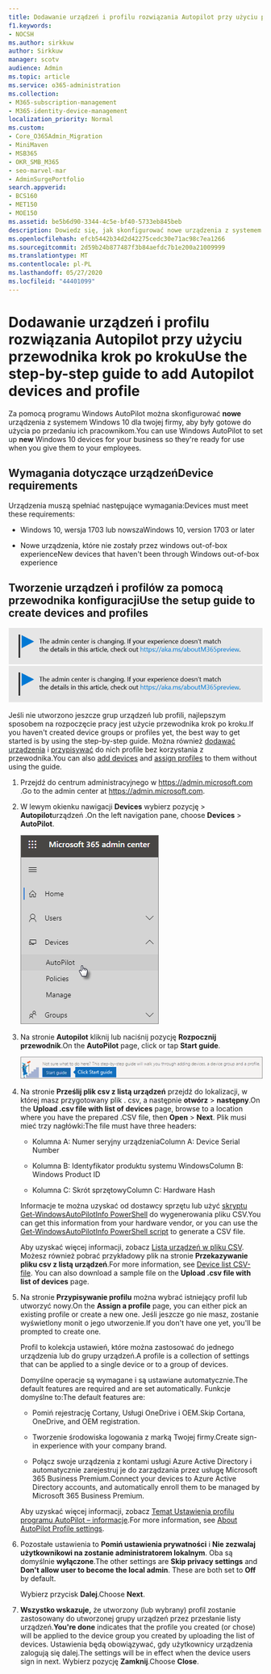```yaml
---
title: Dodawanie urządzeń i profilu rozwiązania Autopilot przy użyciu przewodnika krok po kroku
f1.keywords:
- NOCSH
ms.author: sirkkuw
author: Sirkkuw
manager: scotv
audience: Admin
ms.topic: article
ms.service: o365-administration
ms.collection:
- M365-subscription-management
- M365-identity-device-management
localization_priority: Normal
ms.custom:
- Core_O365Admin_Migration
- MiniMaven
- MSB365
- OKR_SMB_M365
- seo-marvel-mar
- AdminSurgePortfolio
search.appverid:
- BCS160
- MET150
- MOE150
ms.assetid: be5b6d90-3344-4c5e-bf40-5733eb845beb
description: Dowiedz się, jak skonfigurować nowe urządzenia z systemem Windows 10 dla twojej firmy za pomocą programu Windows AutoPilot, aby były gotowe do użycia przez pracowników.
ms.openlocfilehash: efcb5442b34d2d42275cedc30e71ac98c7ea1266
ms.sourcegitcommit: 2d59b24b877487f3b84aefdc7b1e200a21009999
ms.translationtype: MT
ms.contentlocale: pl-PL
ms.lasthandoff: 05/27/2020
ms.locfileid: "44401099"
---
```

# <a name="use-the-step-by-step-guide-to-add-autopilot-devices-and-profile"></a><span data-ttu-id="29395-103">Dodawanie urządzeń i profilu rozwiązania Autopilot przy użyciu przewodnika krok po kroku</span><span class="sxs-lookup"><span data-stu-id="29395-103">Use the step-by-step guide to add Autopilot devices and profile</span></span>

<span data-ttu-id="29395-104">Za pomocą programu Windows AutoPilot można skonfigurować **nowe** urządzenia z systemem Windows 10 dla twojej firmy, aby były gotowe do użycia po przedaniu ich pracownikom.</span><span class="sxs-lookup"><span data-stu-id="29395-104">You can use Windows AutoPilot to set up **new** Windows 10 devices for your business so they're ready for use when you give them to your employees.</span></span>
  
## <a name="device-requirements"></a><span data-ttu-id="29395-105">Wymagania dotyczące urządzeń</span><span class="sxs-lookup"><span data-stu-id="29395-105">Device requirements</span></span>

<span data-ttu-id="29395-106">Urządzenia muszą spełniać następujące wymagania:</span><span class="sxs-lookup"><span data-stu-id="29395-106">Devices must meet these requirements:</span></span>
  
- <span data-ttu-id="29395-107">Windows 10, wersja 1703 lub nowsza</span><span class="sxs-lookup"><span data-stu-id="29395-107">Windows 10, version 1703 or later</span></span>
    
- <span data-ttu-id="29395-108">Nowe urządzenia, które nie zostały przez windows out-of-box experience</span><span class="sxs-lookup"><span data-stu-id="29395-108">New devices that haven't been through Windows out-of-box experience</span></span>
    
## <a name="use-the-setup-guide-to-create-devices-and-profiles"></a><span data-ttu-id="29395-109">Tworzenie urządzeń i profilów za pomocą przewodnika konfiguracji</span><span class="sxs-lookup"><span data-stu-id="29395-109">Use the setup guide to create devices and profiles</span></span>

<span data-ttu-id="29395-110">[![Etykieta informująca, że centrum administracyjne zmienia się, a więcej informacji na ten temat możesz znaleźć w witrynie aka.ms/aboutM365preview.](../media/m365admincenterchanging.png)](https://docs.microsoft.com/office365/admin/microsoft-365-admin-center-preview)</span><span class="sxs-lookup"><span data-stu-id="29395-110">[![Label to let you know the admin center is changing and you can find more details at aka.ms/aboutM365preview.](../media/m365admincenterchanging.png)](https://docs.microsoft.com/office365/admin/microsoft-365-admin-center-preview)</span></span>

<span data-ttu-id="29395-111">Jeśli nie utworzono jeszcze grup urządzeń lub profili, najlepszym sposobem na rozpoczęcie pracy jest użycie przewodnika krok po kroku.</span><span class="sxs-lookup"><span data-stu-id="29395-111">If you haven't created device groups or profiles yet, the best way to get started is by using the step-by-step guide.</span></span> <span data-ttu-id="29395-112">Można również [dodawać urządzenia](create-and-edit-autopilot-devices.md) i [przypisywać](create-and-edit-autopilot-profiles.md) do nich profile bez korzystania z przewodnika.</span><span class="sxs-lookup"><span data-stu-id="29395-112">You can also [add devices](create-and-edit-autopilot-devices.md) and [assign profiles](create-and-edit-autopilot-profiles.md) to them without using the guide.</span></span> 
  
1. <span data-ttu-id="29395-113">Przejdź do centrum administracyjnego w <a href="https://go.microsoft.com/fwlink/p/?linkid=837890" target="_blank">https://admin.microsoft.com</a> .</span><span class="sxs-lookup"><span data-stu-id="29395-113">Go to the admin center at <a href="https://go.microsoft.com/fwlink/p/?linkid=837890" target="_blank">https://admin.microsoft.com</a>.</span></span>

2. <span data-ttu-id="29395-114">W lewym okienku nawigacji **Devices** wybierz pozycję \> **Autopilot**urządzeń .</span><span class="sxs-lookup"><span data-stu-id="29395-114">On the left navigation pane, choose **Devices** \> **AutoPilot**.</span></span>

    ![W centrum administracyjnym wybierz urządzenia, a następnie pozycję AutoPilot.](../media/AutoPilot.png)
  
2. <span data-ttu-id="29395-116">Na stronie **Autopilot** kliknij lub naciśnij pozycję **Rozpocznij przewodnik**.</span><span class="sxs-lookup"><span data-stu-id="29395-116">On the **AutoPilot** page, click or tap **Start guide**.</span></span>
    
    ![Click Start guide for step-by-step instructions for Autopilot.](../media/31662655-d1e6-437d-87ea-c0dec5da56f7.png)
  
3. <span data-ttu-id="29395-118">Na stronie **Prześlij plik csv z listą urządzeń** przejdź do lokalizacji, w której masz przygotowany plik . csv, a następnie **otwórz** \> **następny**.</span><span class="sxs-lookup"><span data-stu-id="29395-118">On the **Upload .csv file with list of devices** page, browse to a location where you have the prepared .CSV file, then **Open** \> **Next**.</span></span> <span data-ttu-id="29395-119">Plik musi mieć trzy nagłówki:</span><span class="sxs-lookup"><span data-stu-id="29395-119">The file must have three headers:</span></span>
    
    - <span data-ttu-id="29395-120">Kolumna A: Numer seryjny urządzenia</span><span class="sxs-lookup"><span data-stu-id="29395-120">Column A: Device Serial Number</span></span>
    
    - <span data-ttu-id="29395-121">Kolumna B: Identyfikator produktu systemu Windows</span><span class="sxs-lookup"><span data-stu-id="29395-121">Column B: Windows Product ID</span></span>
    
    - <span data-ttu-id="29395-122">Kolumna C: Skrót sprzętowy</span><span class="sxs-lookup"><span data-stu-id="29395-122">Column C: Hardware Hash</span></span>
    
    <span data-ttu-id="29395-123">Informacje te można uzyskać od dostawcy sprzętu lub użyć [skryptu Get-WindowsAutoPilotInfo PowerShell](https://www.powershellgallery.com/packages/Get-WindowsAutoPilotInfo) do wygenerowania pliku CSV.</span><span class="sxs-lookup"><span data-stu-id="29395-123">You can get this information from your hardware vendor, or you can use the [Get-WindowsAutoPilotInfo PowerShell script](https://www.powershellgallery.com/packages/Get-WindowsAutoPilotInfo) to generate a CSV file.</span></span> 
    
    <span data-ttu-id="29395-p103">Aby uzyskać więcej informacji, zobacz [Lista urządzeń w pliku CSV](https://docs.microsoft.com/microsoft-365/admin/misc/device-list). Możesz również pobrać przykładowy plik na stronie **Przekazywanie pliku csv z listą urządzeń**.</span><span class="sxs-lookup"><span data-stu-id="29395-p103">For more information, see [Device list CSV-file](https://docs.microsoft.com/microsoft-365/admin/misc/device-list). You can also download a sample file on the **Upload .csv file with list of devices** page.</span></span> 
    
4. <span data-ttu-id="29395-126">Na stronie **Przypisywanie profilu** można wybrać istniejący profil lub utworzyć nowy.</span><span class="sxs-lookup"><span data-stu-id="29395-126">On the **Assign a profile** page, you can either pick an existing profile or create a new one.</span></span> <span data-ttu-id="29395-127">Jeśli jeszcze go nie masz, zostanie wyświetlony monit o jego utworzenie.</span><span class="sxs-lookup"><span data-stu-id="29395-127">If you don't have one yet, you'll be prompted to create one.</span></span> 
    
    <span data-ttu-id="29395-128">Profil to kolekcja ustawień, które można zastosować do jednego urządzenia lub do grupy urządzeń.</span><span class="sxs-lookup"><span data-stu-id="29395-128">A profile is a collection of settings that can be applied to a single device or to a group of devices.</span></span>
    
    <span data-ttu-id="29395-129">Domyślne operacje są wymagane i są ustawiane automatycznie.</span><span class="sxs-lookup"><span data-stu-id="29395-129">The default features are required and are set automatically.</span></span> <span data-ttu-id="29395-130">Funkcje domyślne to:</span><span class="sxs-lookup"><span data-stu-id="29395-130">The default features are:</span></span>
    
    - <span data-ttu-id="29395-131">Pomiń rejestrację Cortany, Usługi OneDrive i OEM.</span><span class="sxs-lookup"><span data-stu-id="29395-131">Skip Cortana, OneDrive, and OEM registration.</span></span>
    
    - <span data-ttu-id="29395-132">Tworzenie środowiska logowania z marką Twojej firmy.</span><span class="sxs-lookup"><span data-stu-id="29395-132">Create sign-in experience with your company brand.</span></span>
    
    - <span data-ttu-id="29395-133">Połącz swoje urządzenia z kontami usługi Azure Active Directory i automatycznie zarejestruj je do zarządzania przez usługę Microsoft 365 Business Premium.</span><span class="sxs-lookup"><span data-stu-id="29395-133">Connect your devices to Azure Active Directory accounts, and automatically enroll them to be managed by Microsoft 365 Business Premium.</span></span>
    
    <span data-ttu-id="29395-134">Aby uzyskać więcej informacji, zobacz [Temat Ustawienia profilu programu AutoPilot – informacje](autopilot-profile-settings.md).</span><span class="sxs-lookup"><span data-stu-id="29395-134">For more information, see [About AutoPilot Profile settings](autopilot-profile-settings.md).</span></span> 
    
5. <span data-ttu-id="29395-135">Pozostałe ustawienia to **Pomiń ustawienia prywatności** i **Nie zezwalaj użytkownikowi na zostanie administratorem lokalnym**. Oba są domyślnie **wyłączone**.</span><span class="sxs-lookup"><span data-stu-id="29395-135">The other settings are **Skip privacy settings** and **Don't allow user to become the local admin**. These are both set to **Off** by default.</span></span> 
    
    <span data-ttu-id="29395-136">Wybierz przycisk **Dalej**.</span><span class="sxs-lookup"><span data-stu-id="29395-136">Choose **Next**.</span></span>
    
6. <span data-ttu-id="29395-137">**Wszystko wskazuje,** że utworzony (lub wybrany) profil zostanie zastosowany do utworzonej grupy urządzeń przez przesłanie listy urządzeń.</span><span class="sxs-lookup"><span data-stu-id="29395-137">**You're done** indicates that the profile you created (or chose) will be applied to the device group you created by uploading the list of devices.</span></span> <span data-ttu-id="29395-138">Ustawienia będą obowiązywać, gdy użytkownicy urządzenia zalogują się dalej.</span><span class="sxs-lookup"><span data-stu-id="29395-138">The settings will be in effect when the device users sign in next.</span></span> <span data-ttu-id="29395-139">Wybierz pozycję **Zamknij**.</span><span class="sxs-lookup"><span data-stu-id="29395-139">Choose **Close**.</span></span>
    

